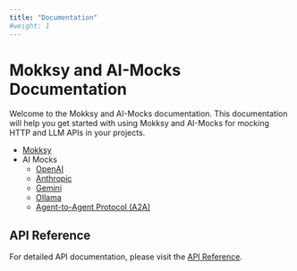 ```yaml
---
title: "Documentation"
#weight: 1
---
```


# Mokksy and AI-Mocks Documentation

Welcome to the Mokksy and AI-Mocks documentation. This documentation will help you get started with using Mokksy and AI-Mocks for mocking HTTP and LLM APIs in your projects.

- [Mokksy](./mokksy/)
- AI Mocks
  - [OpenAI](./ai-mocks/openai/)
  - [Anthropic](./ai-mocks/anthropic/)
  - [Gemini](./ai-mocks/gemini/)
  - [Ollama](./ai-mocks/ollama/)
  - [Agent-to-Agent Protocol (A2A)](./ai-mocks/a2a/)

## API Reference

For detailed API documentation, please visit the [API Reference](https://kpavlov.github.io/ai-mocks/api/).

